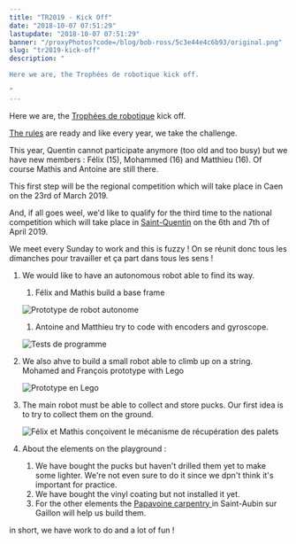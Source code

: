 ```yaml
---
title: "TR2019 - Kick Off"
date: "2018-10-07 07:51:29"
lastupdate: "2018-10-07 07:51:29"
banner: "/proxyPhotos?code=/blog/bob-ross/5c3e44e4c6b93/original.png"
slug: "tr2019-kick-off"
description: " 

Here we are, the Trophées de robotique kick off.

"
---
```


Here we are, the <a href="http://www.tropheesderobotique.fr/">Trophées de robotique</a> kick off.

<a href="http://www.eurobot.org/images/2019/Eurobot2019_Rules_Junior_OFFICIAL_EN.pdf">The rules</a> are ready and like every year, we take the challenge.

This year, Quentin cannot participate anymore (too old and too busy) but we have new members : Félix (15), Mohammed (16) and Matthieu (16). Of course Mathis and Antoine are still there.

This first step will be the regional competition which will take place in Caen on the 23rd of March 2019.

And, if all goes weel, we'd like to qualify for the third time to the national competition which will take place in <a href="https://www.google.fr/maps/place/02100+Saint-Quentin/@49.8476282,3.2440442,13z/data=!3m1!4b1!4m5!3m4!1s0x47e8186188e01cc5:0x40af13e8169d440!8m2!3d49.847066!4d3.2874">Saint-Quentin</a> on the 6th and 7th of April 2019.

We meet every Sunday to work and this is fuzzy !
On se réunit donc tous les dimanches pour travailler et ça part dans tous les sens !
1. We would like to have an autonomous robot able to find its way.
   1. Félix and Mathis build a base frame

    ![Prototype de robot autonome](/proxyPhotos?code=/blog/bob-ross/5c3e44e5de144/50.jpg "Prototype de robot autonome")
   1. Antoine and Matthieu try to code with encoders and gyroscope.

    ![Tests de programme](/proxyPhotos?code=/blog/bob-ross/5c3e44ec81c96/50.jpg "Tests de programme")

1. We also ahve to build a small robot able to climb up on a string.
   Mohamed and François prototype with Lego

   ![Prototype en Lego](/proxyPhotos?code=/blog/bob-ross/5c3e44ee7c2f8/50.jpg "Prototype en Lego")

1. The main robot must be able to collect and store pucks. Our first idea is to try to collect them on the ground.

   ![Félix et Mathis conçoivent le mécanisme de récupération des palets](/proxyPhotos?code=/blog/bob-ross/5c3e44f05432e/50.jpg "Félix et Mathis conçoivent le mécanisme de récupération des palets")

1. About the elements on the playground :
   1. We have bought the pucks but haven't drilled them yet to make some lighter. We're not even sure to do it since we dpn't think it's important for practice.
   1. We have bought the vinyl coating but not installed it yet.
   1. For the other elements the <a href="https://www.papavoine-menuiserie.com/">Papavoine carpentry </a> in Saint-Aubin sur Gaillon will help us build them.

in short, we have work to do and a lot of fun !




    